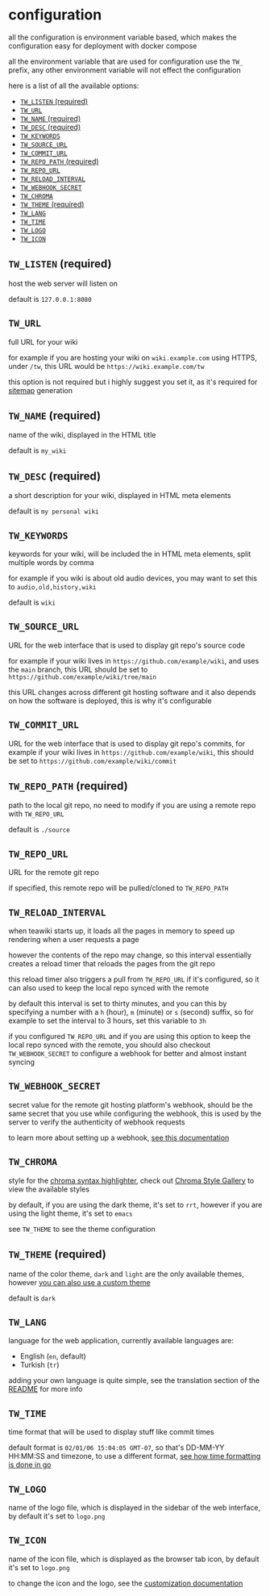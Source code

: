 # configuration

all the configuration is environment variable based, which makes the
configuration easy for deployment with docker compose

all the environment variable that are used for configuration use the `TW_`
prefix, any other environment variable will not effect the configuration

here is a list of all the available options:

- [`TW_LISTEN` (required)](#tw_listen-required)
- [`TW_URL`](#tw_url)
- [`TW_NAME` (required)](#tw_name-required)
- [`TW_DESC` (required)](#tw_desc-required)
- [`TW_KEYWORDS`](#tw_keywords)
- [`TW_SOURCE_URL`](#tw_source_url)
- [`TW_COMMIT_URL`](#tw_commit_url)
- [`TW_REPO_PATH` (required)](#tw_repo_path-required)
- [`TW_REPO_URL`](#tw_repo_url)
- [`TW_RELOAD_INTERVAL`](#tw_reload_interval)
- [`TW_WEBHOOK_SECRET`](#tw_webhook_secret)
- [`TW_CHROMA`](#tw_chroma)
- [`TW_THEME` (required)](#tw_theme-required)
- [`TW_LANG`](#tw_lang)
- [`TW_TIME`](#tw_time)
- [`TW_LOGO`](#tw_logo)
- [`TW_ICON`](#tw_icon)

## `TW_LISTEN` (required)

host the web server will listen on

default is `127.0.0.1:8080`

## `TW_URL`

full URL for your wiki

for example if you are hosting your wiki on `wiki.example.com` using HTTPS,
under `/tw`, this URL would be `https://wiki.example.com/tw`

this option is not required but i highly suggest you set it, as it's required
for [sitemap](https://www.sitemaps.org/) generation

## `TW_NAME` (required)

name of the wiki, displayed in the HTML title

default is `my_wiki`

## `TW_DESC` (required)

a short description for your wiki, displayed in HTML meta elements

default is `my personal wiki`

## `TW_KEYWORDS`

keywords for your wiki, will be included the in HTML meta elements, split
multiple words by comma

for example if you wiki is about old audio devices, you may want to set this to
`audio,old,history,wiki`

default is `wiki`

## `TW_SOURCE_URL`

URL for the web interface that is used to display git repo's source code

for example if your wiki lives in `https://github.com/example/wiki`, and uses
the `main` branch, this URL should be set to
`https://github.com/example/wiki/tree/main`

this URL changes across different git hosting software and it also depends on
how the software is deployed, this is why it's configurable

## `TW_COMMIT_URL`

URL for the web interface that is used to display git repo's commits, for
example if your wiki lives in `https://github.com/example/wiki`, this should be
set to `https://github.com/example/wiki/commit`

## `TW_REPO_PATH` (required)

path to the local git repo, no need to modify if you are using a remote repo
with `TW_REPO_URL`

default is `./source`

## `TW_REPO_URL`

URL for the remote git repo

if specified, this remote repo will be pulled/cloned to `TW_REPO_PATH`

## `TW_RELOAD_INTERVAL`

when teawiki starts up, it loads all the pages in memory to speed up rendering
when a user requests a page

however the contents of the repo may change, so this interval essentially
creates a reload timer that reloads the pages from the git repo

this reload timer also triggers a pull from `TW_REPO_URL` if it's configured, so
it can also used to keep the local repo synced with the remote

by default this interval is set to thirty minutes, and you can this by
specifying a number with a `h` (hour), `m` (minute) or `s` (second) suffix, so
for example to set the interval to 3 hours, set this variable to `3h`

if you configured `TW_REPO_URL` and if you are using this option to keep the
local repo synced with the remote, you should also checkout `TW_WEBHOOK_SECRET`
to configure a webhook for better and almost instant syncing

## `TW_WEBHOOK_SECRET`

secret value for the remote git hosting platform's webhook, should be the same
secret that you use while configuring the webhook, this is used by the server to
verify the authenticity of webhook requests

to learn more about setting up a webhook,
[see this documentation](/docs/webhook.md)

## `TW_CHROMA`

style for the [chroma syntax highlighter](https://github.com/alecthomas/chroma),
check out [Chroma Style Gallery](https://xyproto.github.io/splash/docs/) to view
the available styles

by default, if you are using the dark theme, it's set to `rrt`, however if you
are using the light theme, it's set to `emacs`

see `TW_THEME` to see the theme configuration

## `TW_THEME` (required)

name of the color theme, `dark` and `light` are the only available themes,
however [you can also use a custom theme](/docs/custom.md)

default is `dark`

## `TW_LANG`

language for the web application, currently available languages are:

- English (`en`, default)
- Turkish (`tr`)

adding your own language is quite simple, see the translation section of the
[README](/README.md) for more info

## `TW_TIME`

time format that will be used to display stuff like commit times

default format is `02/01/06 15:04:05 GMT-07`, so that's DD-MM-YY HH:MM:SS and
timezone, to use a different format,
[see how time formatting is done in go](https://go.dev/src/time/format.go)

## `TW_LOGO`

name of the logo file, which is displayed in the sidebar of the web interface,
by default it's set to `logo.png`

## `TW_ICON`

name of the icon file, which is displayed as the browser tab icon, by default
it's set to `logo.png`

to change the icon and the logo, see the
[customization documentation](/docs/custom.md)
